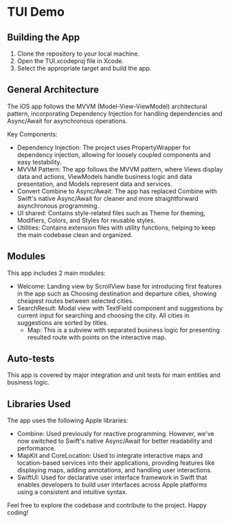 # TUI Demo

## Building the App

1. Clone the repository to your local machine.
2. Open the TUI.xcodeproj file in Xcode.
3. Select the appropriate target and build the app.

## General Architecture

The iOS app follows the MVVM (Model-View-ViewModel) architectural pattern, incorporating Dependency Injection for handling dependencies and Async/Await for asynchronous operations.

Key Components:
- Dependency Injection: The project uses PropertyWrapper for dependency injection, allowing for loosely coupled components and easy testability.
- MVVM Pattern: The app follows the MVVM pattern, where Views display data and actions, ViewModels handle business logic and data presentation, and Models represent data and services.
- Convert Combine to Async/Await: The app has replaced Combine with Swift's native Async/Await for cleaner and more straightforward asynchronous programming.
- UI shared: Contains style-related files such as Theme for theming, Modifiers, Colors, and Styles for reusable styles.
- Utilities: Contains extension files with utility functions, helping to keep the main codebase clean and organized.

## Modules

This app includes 2 main modules:
- Welcome: Landing view by ScrollView base for introducing first features in the app such as Choosing destination and departure cities, showing cheapest routes between selected cities.
- SearchResult: Modal view with TextField component and suggestions by current input for searching and choosing the city. All cities in suggestions are sorted by titles.
  -  Map: This is a subview with separated business logic for presenting resulted route with points on the interactive map.

## Auto-tests

This app is covered by major integration and unit tests for main entities and business logic.

## Libraries Used

The app uses the following Apple libraries:

- Combine: Used previously for reactive programming. However, we've now switched to Swift's native Async/Await for better readability and performance.
- MapKit and CoreLocation: Used to integrate interactive maps and location-based services into their applications, providing features like displaying maps, adding annotations, and handling user interactions.
- SwiftUI: Used for declarative user interface framework in Swift that enables developers to build user interfaces across Apple platforms using a consistent and intuitive syntax.

Feel free to explore the codebase and contribute to the project. Happy coding!

